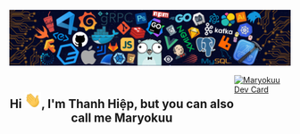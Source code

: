<p align="center"><img src="https://raw.githubusercontent.com/KevinPatel04/KevinPatel04/master/header.png"></p>

<div style="display: flex;">
  <h2 style="text-align: center; display: block;">Hi <img src="https://raw.githubusercontent.com/KevinPatel04/KevinPatel04/master/Hi.gif" width="30px">, I'm Thanh Hiệp, but you can also call me Maryokuu</h2>
  <a style="display: block;" href="https://app.daily.dev/Maryokuu"><img src="https://github.com/Maryokuu/Maryokuu/blob/main/devcard.svg" width="400" alt="Maryokuu Dev Card"/></a>
</div>



<!-- <p align="center" width="150px"> I have just kickstarted my career as a software developer intern after completing my undergraduation in the year 2021. <br>Soon, I would be joining New York University for Masters' of Computer Science program.</p> -->

<!-- ### :link: &nbsp;Connect with me

<p align="center">
<a href="https://kevinpatel.me/blog"><img src="https://img.shields.io/badge/-kevinpatel.me-3423A6?style=for-the-badge&logo=Google-Chrome&logoColor=white"/></a>
<a href="https://linkedin.com/in/KevinPatel04"><img src="https://img.shields.io/badge/-Kevin%20Patel-0077B5?style=for-the-badge&logo=Linkedin&logoColor=white"/></a>
<a href="mailto:patelkvin04@gmail.com"><img src="https://img.shields.io/badge/-patelkvin04@gmail.com-D14836?style=for-the-badge&logo=Gmail&logoColor=white"/></a>
<a href="https://instagram.com/kevinpatel.me"><img src="https://img.shields.io/badge/-kevinpatel.me-E4405F?style=for-the-badge&logo=Instagram&logoColor=white"/></a>
<a href="https://www.leetcode.com/patelkvin04"><img src="https://img.shields.io/badge/-patelkvin04-FFA116?style=for-the-badge&logo=leetcode&logoColor=white"/></a>
<a href="https://twitter.com/patelkvin04"><img src="https://img.shields.io/badge/-patelkvin04-1DA1F2?style=for-the-badge&logo=twitter&logoColor=white"/></a>
</p> -->

